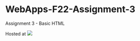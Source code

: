 # WebApps-F22-Assignment-3
Assignment 3 - Basic HTML

Hosted at ![](https://github.com/44-563-Web-Apps-F22/44563-webapps-assignment-3-PratapKumarChowdary)
